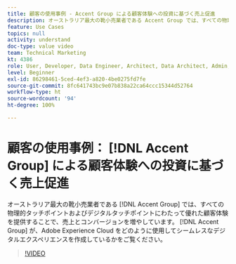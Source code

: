```yaml
---
title: 顧客の使用事例 - Accent Group による顧客体験への投資に基づく売上促進
description: オーストラリア最大の靴小売業者である Accent Group では、すべての物理的タッチポイントおよびデジタルタッチポイントにわたって優れた顧客体験を提供することで、売上とコンバージョンを増やしています。  Accent Group が、Adobe Experience Cloud をどのように使用してシームレスなデジタルエクスペリエンスを作成しているかをご覧ください。
feature: Use Cases
topics: null
activity: understand
doc-type: value video
team: Technical Marketing
kt: 4386
role: User, Developer, Data Engineer, Architect, Data Architect, Admin, Leader
level: Beginner
exl-id: 86298461-5ced-4ef3-a820-4be0275fd7fe
source-git-commit: 8fc641743bc9e07b838a22ca64ccc15344d52764
workflow-type: ht
source-wordcount: '94'
ht-degree: 100%

---
```


# 顧客の使用事例： [!DNL Accent Group] による顧客体験への投資に基づく売上促進

オーストラリア最大の靴小売業者である [!DNL Accent Group] では、すべての物理的タッチポイントおよびデジタルタッチポイントにわたって優れた顧客体験を提供することで、売上とコンバージョンを増やしています。 [!DNL Accent Group] が、Adobe Experience Cloud をどのように使用してシームレスなデジタルエクスペリエンスを作成しているかをご覧ください。

>[!VIDEO](https://video.tv.adobe.com/v/31505/?quality=12&learn=on)
